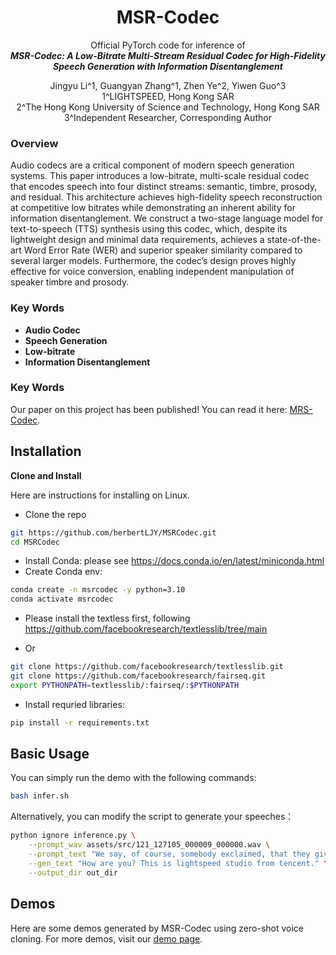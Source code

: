 <div align="center">
    <h1>
    MSR-Codec
    </h1>
    <p>
    Official PyTorch code for inference of <br>
    <b><em>MSR-Codec: A Low-Bitrate Multi-Stream Residual Codec for High-Fidelity Speech Generation with Information Disentanglement</em></b>
    </p>
    <p>
      Jingyu Li^1, Guangyan Zhang^1, Zhen Ye^2, Yiwen Guo^3<br>
      1^LIGHTSPEED, Hong Kong SAR<br>
      2^The Hong Kong University of Science and Technology, Hong Kong SAR<br>
      3^Independent Researcher, Corresponding Author<br>
    </p>
</div>

<!-- ## MRS-Codec 🔥 -->

### Overview

Audio codecs are a critical component of modern speech generation systems. This paper introduces a low-bitrate, multi-scale residual codec that encodes speech into four distinct streams: semantic, timbre, prosody, and residual. This architecture achieves high-fidelity speech reconstruction at competitive low bitrates while demonstrating an inherent ability for information disentanglement. We construct a two-stage language model for text-to-speech (TTS) synthesis using this codec, which, despite its lightweight design and minimal data requirements, achieves a state-of-the-art Word Error Rate (WER) and superior speaker similarity compared to several larger models. Furthermore, the codec’s design proves highly effective for voice conversion, enabling independent manipulation of speaker timbre and prosody.

### Key Words

- **Audio Codec**
- **Speech Generation**
- **Low-bitrate**
- **Information Disentanglement**

### Key Words
Our paper on this project has been published! You can read it here: [MRS-Codec](https://arxiv.org/pdf/2509.13068). 


## Installation
**Clone and Install**

  Here are instructions for installing on Linux. 


- Clone the repo
``` sh
git https://github.com/herbertLJY/MSRCodec.git
cd MSRCodec
```

- Install Conda: please see https://docs.conda.io/en/latest/miniconda.html
- Create Conda env:

``` sh
conda create -n msrcodec -y python=3.10
conda activate msrcodec
```
- Please install the textless first, following https://github.com/facebookresearch/textlesslib/tree/main

- Or 
``` sh
git clone https://github.com/facebookresearch/textlesslib.git
git clone https://github.com/facebookresearch/fairseq.git
export PYTHONPATH=textlesslib/:fairseq/:$PYTHONPATH
```
- Install requried libraries:
``` sh
pip install -r requirements.txt
```

## **Basic Usage**

You can simply run the demo with the following commands:
``` sh
bash infer.sh
```

Alternatively, you can modify the script to generate your speeches：

``` sh
python ignore inference.py \
    --prompt_wav assets/src/121_127105_000009_000000.wav \
    --prompt_text "We say, of course, somebody exclaimed, that they give two turns!" \
    --gen_text "How are you? This is lightspeed studio from tencent." \
    --output_dir out_dir
```

## **Demos**

Here are some demos generated by MSR-Codec using zero-shot voice cloning. For more demos, visit our [demo page](https://herbertljy.github.io/MSRCodec/).
